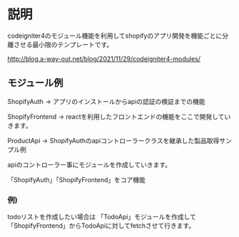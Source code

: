 # 説明
codeigniter4のモジュール機能を利用してshopifyのアプリ開発を機能ごとに分離させる最小限のテンプレートです。

http://blog.a-way-out.net/blog/2021/11/29/codeigniter4-modules/

## モジュール例
ShopifyAuth → アプリのインストールからapiの認証の検証までの機能

ShopifyFrontend → reactを利用したフロントエンドの機能をここで開発していきます。

ProductApi → ShopifyAuthのapiコントローラークラスを継承した製品取得サンプル例

apiのコントローラー事にモジュールを作成していきます。

「ShopifyAuth」「ShopifyFrontend」をコア機能

### 例)
todoリストを作成したい場合は
「TodoApi」モジュールを作成して「ShopifyFrontend」からTodoApiに対してfetchさせて行きます。
